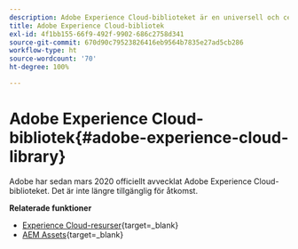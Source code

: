 ```yaml
---
description: Adobe Experience Cloud-biblioteket är en universell och centraliserad upplevelse när det gäller att lagra, hitta och välja resurser i Adobe Experience Cloud-lösningar.
title: Adobe Experience Cloud-bibliotek
exl-id: 4f1bb155-66f9-492f-9902-686c2758d341
source-git-commit: 670d90c79523826416eb9564b7835e27ad5cb286
workflow-type: ht
source-wordcount: '70'
ht-degree: 100%

---
```


# Adobe Experience Cloud-bibliotek{#adobe-experience-cloud-library}

Adobe har sedan mars 2020 officiellt avvecklat Adobe Experience Cloud-biblioteket. Det är inte längre tillgänglig för åtkomst.

**Relaterade funktioner**

* [Experience Cloud-resurser](https://experienceleague.adobe.com/docs/core-services/interface/services/assets/experience-cloud-assets.html?lang=sv){target=_blank}
* [AEM Assets](https://experienceleague.adobe.com/docs/experience-manager-cloud-service/content/assets/home.html?lang=sv){target=_blank}
